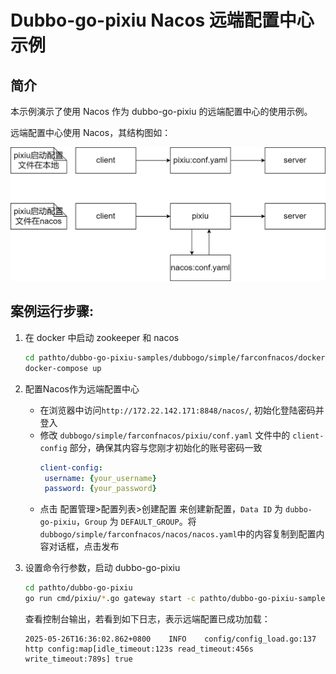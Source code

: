 # **Dubbo-go-pixiu Nacos 远端配置中心示例**

## 简介

本示例演示了使用 Nacos 作为 dubbo-go-pixiu 的远端配置中心的使用示例。

远端配置中心使用 Nacos，其结构图如：

![farconfnacos.png](farconfnacos.png)

## 案例运行步骤:

1. 在 docker 中启动 zookeeper 和 nacos
    ```bash
    cd pathto/dubbo-go-pixiu-samples/dubbogo/simple/farconfnacos/docker
    docker-compose up
    ```
2. 配置Nacos作为远端配置中心
    - 在浏览器中访问```http://172.22.142.171:8848/nacos/```, 初始化登陆密码并登入
    - 修改 `dubbogo/simple/farconfnacos/pixiu/conf.yaml` 文件中的 `client-config` 部分，确保其内容与您刚才初始化的账号密码一致
      ```yaml
      client-config:
       username: {your_username}
       password: {your_password}
      ```
   - 点击 配置管理>配置列表>创建配置 来创建新配置，`Data ID` 为 `dubbo-go-pixiu`，`Group` 为 `DEFAULT_GROUP`。将`dubbogo/simple/farconfnacos/nacos/nacos.yaml`中的内容复制到配置内容对话框，点击发布

3. 设置命令行参数，启动 dubbo-go-pixiu

    ```bash
    cd pathto/dubbo-go-pixiu
    go run cmd/pixiu/*.go gateway start -c pathto/dubbo-go-pixiu-samples/dubbogo/simple/farconfnacos/pixiu/conf.yaml
    ```
   
    查看控制台输出，若看到如下日志，表示远端配置已成功加载：

    ```
    2025-05-26T16:36:02.862+0800	INFO	config/config_load.go:137	http config:map[idle_timeout:123s read_timeout:456s write_timeout:789s] true
    ```
